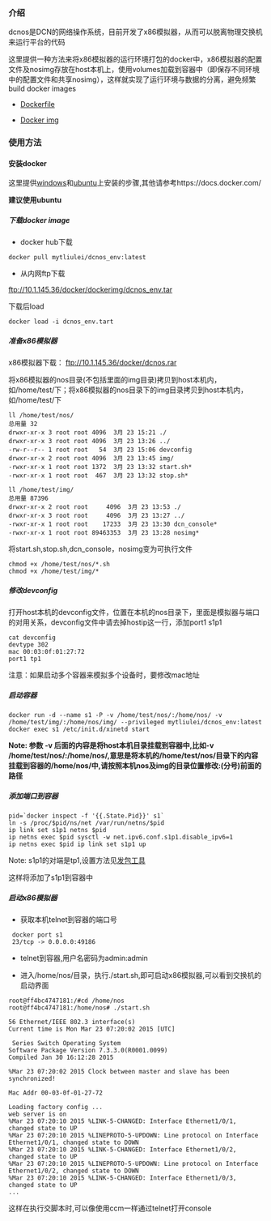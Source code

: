 ### 介绍

  dcnos是DCN的网络操作系统，目前开发了x86模拟器，从而可以脱离物理交换机来运行平台的代码
   
  这里提供一种方法来将x86模拟器的运行环境打包的docker中，x86模拟器的配置文件及nosimg存放在host本机上，使用volumes加载到容器中（即保存不同环境中的配置文件和共享nosimg），这样就实现了运行环境与数据的分离，避免频繁build docker images
 
  * [Dockerfile](../dockerfile/dcnos/Dockerfile) 
  
  * [Docker img](https://registry.hub.docker.com/u/mytliulei/dcnos_env/)

### 使用方法

#### 安装docker
  
  这里提供[windows](https://docs.docker.com/installation/windows/)和[ubuntu](https://docs.docker.com/installation/ubuntulinux/)上安装的步骤,其他请参考https://docs.docker.com/
  
  **建议使用ubuntu**
  
##### 下载docker image

  * docker hub下载

```shell
docker pull mytliulei/dcnos_env:latest
```

  * 从内网ftp下载

ftp://10.1.145.36/docker/dockerimg/dcnos_env.tar

  下载后load
  
```shell
docker load -i dcnos_env.tart
```

##### 准备x86模拟器

  x86模拟器下载： ftp://10.1.145.36/docker/dcnos.rar

  将x86模拟器的nos目录(不包括里面的img目录)拷贝到host本机内，如/home/test/下；将x86模拟器的nos目录下的img目录拷贝到host本机内，如/home/test/下
  
```shell
ll /home/test/nos/
总用量 32
drwxr-xr-x 3 root root 4096  3月 23 15:21 ./
drwxr-xr-x 3 root root 4096  3月 23 13:26 ../
-rw-r--r-- 1 root root   54  3月 23 15:06 devconfig
drwxr-xr-x 2 root root 4096  3月 23 13:45 img/
-rwxr-xr-x 1 root root 1372  3月 23 13:32 start.sh*
-rwxr-xr-x 1 root root  467  3月 23 13:32 stop.sh*

ll /home/test/img/
总用量 87396
drwxr-xr-x 2 root root     4096  3月 23 13:53 ./
drwxr-xr-x 3 root root     4096  3月 23 13:27 ../
-rwxr-xr-x 1 root root    17233  3月 23 13:30 dcn_console*
-rwxr-xr-x 1 root root 89463353  3月 23 13:28 nosimg*
```
  
  将start.sh,stop.sh,dcn_console，nosimg变为可执行文件
  
```shell
chmod +x /home/test/nos/*.sh
chmod +x /home/test/img/*
```

##### 修改devconfig
  打开host本机的devconfig文件，位置在本机的nos目录下，里面是模拟器与端口的对用关系，devconfig文件中请去掉hostip这一行，添加port1 s1p1
  
```shell
cat devconfig
devtype 302
mac 00:03:0f:01:27:72
port1 tp1
```

  注意：如果启动多个容器来模拟多个设备时，要修改mac地址
  
##### 启动容器

```shell
docker run -d --name s1 -P -v /home/test/nos/:/home/nos/ -v /home/test/img/:/home/nos/img/ --privileged mytliulei/dcnos_env:latest
docker exec s1 /etc/init.d/xinetd start
```

  **Note: 参数 -v 后面的内容是将host本机目录挂载到容器中,比如-v /home/test/nos/:/home/nos/,意思是将本机的/home/test/nos/目录下的内容挂载到容器的/home/nos/中,请按照本机nos及img的目录位置修改:(分号)前面的路径**

##### 添加端口到容器
```shell
pid=`docker inspect -f '{{.State.Pid}}' s1`
ln -s /proc/$pid/ns/net /var/run/netns/$pid
ip link set s1p1 netns $pid
ip netns exec $pid sysctl -w net.ipv6.conf.s1p1.disable_ipv6=1
ip netns exec $pid ip link set s1p1 up
```

  Note: s1p1的对端是tp1,设置方法见[发包工具](./发包工具.md)

  这样将添加了s1p1到容器中

##### 启动x86模拟器

  * 获取本机telnet到容器的端口号
```shell
 docker port s1
 23/tcp -> 0.0.0.0:49186
 ```
  * telnet到容器,用户名密码为admin:admin
  
  * 进入/home/nos/目录，执行./start.sh,即可启动x86模拟器,可以看到交换机的启动界面
```shell
root@ff4bc4747181:/#cd /home/nos
root@ff4bc4747181:/home/nos# ./start.sh 

56 Ethernet/IEEE 802.3 interface(s)
Current time is Mon Mar 23 07:20:02 2015 [UTC]

 Series Switch Operating System
Software Package Version 7.3.3.0(R0001.0099)
Compiled Jan 30 16:12:28 2015

%Mar 23 07:20:02 2015 Clock between master and slave has been synchronized!

Mac Addr 00-03-0f-01-27-72

Loading factory config ...
web server is on
%Mar 23 07:20:10 2015 %LINK-5-CHANGED: Interface Ethernet1/0/1, changed state to UP
%Mar 23 07:20:10 2015 %LINEPROTO-5-UPDOWN: Line protocol on Interface Ethernet1/0/1, changed state to DOWN
%Mar 23 07:20:10 2015 %LINK-5-CHANGED: Interface Ethernet1/0/2, changed state to UP
%Mar 23 07:20:10 2015 %LINEPROTO-5-UPDOWN: Line protocol on Interface Ethernet1/0/2, changed state to DOWN
%Mar 23 07:20:10 2015 %LINK-5-CHANGED: Interface Ethernet1/0/3, changed state to UP
...
```

  这样在执行交脚本时,可以像使用ccm一样通过telnet打开console
